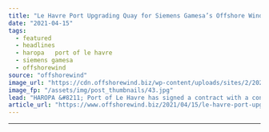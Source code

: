 ```yaml
---
title: "Le Havre Port Upgrading Quay for Siemens Gamesa’s Offshore Wind Turbine Plant"
date: "2021-04-15"
tags: 
  - featured
  - headlines
  - haropa   port of le havre
  - siemens gamesa
  - offshorewind
source: "offshorewind"
image_url: "https://cdn.offshorewind.biz/wp-content/uploads/sites/2/2021/04/15134502/HAROPA-Port-du-Havre.jpg"
image_fp: "/assets/img/post_thumbnails/43.jpg"
lead: "HAROPA &#8211; Port of Le Havre has signed a contract with a consortium of"
article_url: "https://www.offshorewind.biz/2021/04/15/le-havre-port-upgrading-quay-for-siemens-gamesas-offshore-wind-turbine-plant/"
---
```


---
